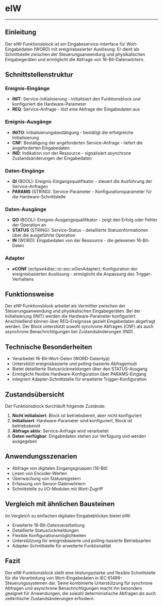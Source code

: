 # eIW

* * * * * * * * * *

## Einleitung
Der eIW-Funktionsblock ist ein Eingabeservice-Interface für Wort-Eingabedaten (WORD) mit ereignisbasierter Auslösung. Er dient als Schnittstelle zwischen der Steuerungsanwendung und physikalischen Eingabegeräten und ermöglicht die Abfrage von 16-Bit-Datenwörtern.

## Schnittstellenstruktur

### **Ereignis-Eingänge**
- **INIT**: Service-Initialisierung - initialisiert den Funktionsblock und konfiguriert die Hardware-Parameter
- **REQ**: Service-Anfrage - löst eine Abfrage der Eingabedaten aus

### **Ereignis-Ausgänge**
- **INITO**: Initialisierungsbestätigung - bestätigt die erfolgreiche Initialisierung
- **CNF**: Bestätigung der angeforderten Service-Anfrage - liefert die angeforderten Eingabedaten
- **IND**: Indikation von der Ressource - signalisiert asynchrone Zustandsänderungen der Eingabedaten

### **Daten-Eingänge**
- **QI** (BOOL): Ereignis-Eingangsqualifikator - steuert die Ausführung der Service-Anfragen
- **PARAMS** (STRING): Service-Parameter - Konfigurationsparameter für die Hardware-Schnittstelle

### **Daten-Ausgänge**
- **QO** (BOOL): Ereignis-Ausgangsqualifikator - zeigt den Erfolg oder Fehler der Operation an
- **STATUS** (STRING): Service-Status - detaillierte Statusinformationen über die ausgeführte Operation
- **IN** (WORD): Eingabedaten von der Ressource - die gelesenen 16-Bit-Daten

### **Adapter**
- **eCONF** (eclipse4diac::io::eio::eGenAdapter): Konfiguration der ereignisbasierten Auslösung - ermöglicht die Anpassung des Trigger-Verhaltens

## Funktionsweise
Der eIW-Funktionsblock arbeitet als Vermittler zwischen der Steuerungsanwendung und physikalischen Eingabegeräten. Bei der Initialisierung (INIT) werden die Hardware-Parameter konfiguriert. Anschließend können über REQ-Ereignisse gezielt Eingabedaten abgefragt werden. Der Block unterstützt sowohl synchrone Abfragen (CNF) als auch asynchrone Benachrichtigungen bei Zustandsänderungen (IND).

## Technische Besonderheiten
- Verarbeitet 16-Bit-Wort-Daten (WORD-Datentyp)
- Unterstützt ereignisbasierte und polling-basierte Abfragemodi
- Bietet detaillierte Statusrückmeldungen über den STATUS-Ausgang
- Ermöglicht flexible Hardware-Konfiguration über PARAMS-Eingang
- Integriert Adapter-Schnittstelle für erweiterte Trigger-Konfiguration

## Zustandsübersicht
Der Funktionsblock durchläuft folgende Zustände:
1. **Nicht initialisiert**: Block ist betriebsbereit, aber nicht konfiguriert
2. **Initialisiert**: Hardware-Parameter sind konfiguriert, Block ist betriebsbereit
3. **Abfrage aktiv**: Service-Anfrage wird verarbeitet
4. **Daten verfügbar**: Eingabedaten stehen zur Verfügung und werden ausgegeben

## Anwendungsszenarien
- Abfrage von digitalen Eingangsgruppen (16-Bit)
- Lesen von Encoder-Werten
- Überwachung von Statusregistern
- Erfassung von Sensor-Datenwörtern
- Schnittstelle zu I/O-Modulen mit Wort-Zugriff

## Vergleich mit ähnlichen Bausteinen
Im Vergleich zu einfachen digitalen Eingabeblöcken bietet eIW:
- Erweiterte 16-Bit-Datenverarbeitung
- Detaillierte Statusrückmeldungen
- Flexible Konfigurationsmöglichkeiten
- Unterstützung für ereignisbasierte und polling-basierte Betriebsarten
- Adapter-Schnittstelle für erweiterte Funktionalität

## Fazit
Der eIW-Funktionsblock stellt eine leistungsstarke und flexible Schnittstelle für die Verarbeitung von Wort-Eingabedaten in IEC 61499-Steuerungssystemen dar. Seine kombinierte Unterstützung für synchrone Abfragen und asynchrone Benachrichtigungen macht ihn besonders geeignet für Anwendungen, die sowohl deterministische Abfragen als auch zeitkritische Zustandsänderungen erfordern.